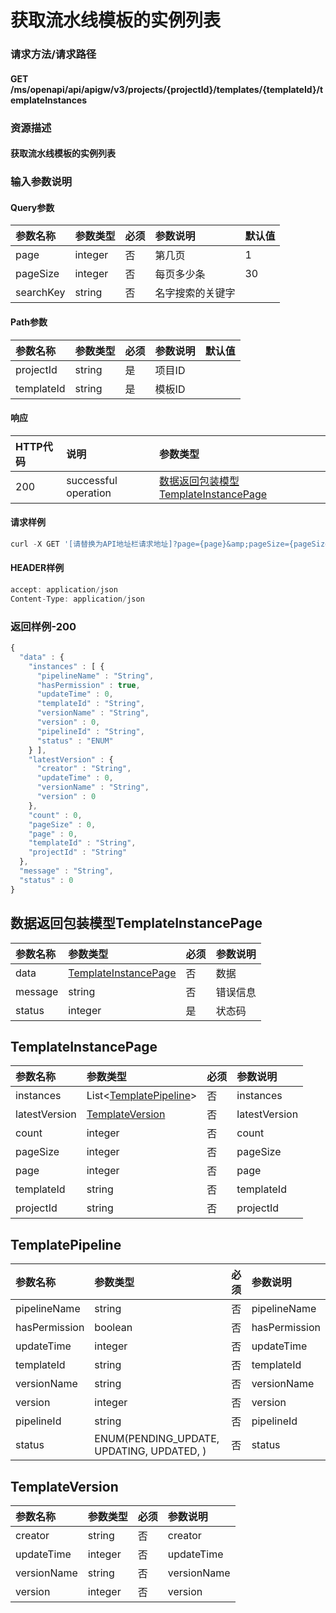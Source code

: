 # 获取流水线模板的实例列表

### 请求方法/请求路径

#### GET  /ms/openapi/api/apigw/v3/projects/{projectId}/templates/{templateId}/templateInstances

### 资源描述

#### 获取流水线模板的实例列表

### 输入参数说明

#### Query参数

| 参数名称 | 参数类型 | 必须 | 参数说明 | 默认值 |
| :--- | :--- | :--- | :--- | :--- |
| page | integer | 否 | 第几页 | 1 |
| pageSize | integer | 否 | 每页多少条 | 30 |
| searchKey | string | 否 | 名字搜索的关键字 |  |

#### Path参数

| 参数名称 | 参数类型 | 必须 | 参数说明 | 默认值 |
| :--- | :--- | :--- | :--- | :--- |
| projectId | string | 是 | 项目ID |  |
| templateId | string | 是 | 模板ID |  |

#### 响应

| HTTP代码 | 说明 | 参数类型 |
| :--- | :--- | :--- |
| 200 | successful operation | [数据返回包装模型TemplateInstancePage](get-the-list-of-instances-of-the-pipeline-template.md) |

#### 请求样例

```javascript
curl -X GET '[请替换为API地址栏请求地址]?page={page}&amp;pageSize={pageSize}&amp;searchKey={searchKey}'
```

#### HEADER样例

```javascript
accept: application/json
Content-Type: application/json
```

### 返回样例-200

```javascript
{
  "data" : {
    "instances" : [ {
      "pipelineName" : "String",
      "hasPermission" : true,
      "updateTime" : 0,
      "templateId" : "String",
      "versionName" : "String",
      "version" : 0,
      "pipelineId" : "String",
      "status" : "ENUM"
    } ],
    "latestVersion" : {
      "creator" : "String",
      "updateTime" : 0,
      "versionName" : "String",
      "version" : 0
    },
    "count" : 0,
    "pageSize" : 0,
    "page" : 0,
    "templateId" : "String",
    "projectId" : "String"
  },
  "message" : "String",
  "status" : 0
}
```

## 数据返回包装模型TemplateInstancePage

| 参数名称 | 参数类型 | 必须 | 参数说明 |
| :--- | :--- | :--- | :--- |
| data | [TemplateInstancePage](get-the-list-of-instances-of-the-pipeline-template.md) | 否 | 数据 |
| message | string | 否 | 错误信息 |
| status | integer | 是 | 状态码 |

## TemplateInstancePage

| 参数名称 | 参数类型 | 必须 | 参数说明 |
| :--- | :--- | :--- | :--- |
| instances | List&lt;[TemplatePipeline](get-the-list-of-instances-of-the-pipeline-template.md)&gt; | 否 | instances |
| latestVersion | [TemplateVersion](get-the-list-of-instances-of-the-pipeline-template.md) | 否 | latestVersion |
| count | integer | 否 | count |
| pageSize | integer | 否 | pageSize |
| page | integer | 否 | page |
| templateId | string | 否 | templateId |
| projectId | string | 否 | projectId |

## TemplatePipeline

| 参数名称 | 参数类型 | 必须 | 参数说明 |
| :--- | :--- | :--- | :--- |
| pipelineName | string | 否 | pipelineName |
| hasPermission | boolean | 否 | hasPermission |
| updateTime | integer | 否 | updateTime |
| templateId | string | 否 | templateId |
| versionName | string | 否 | versionName |
| version | integer | 否 | version |
| pipelineId | string | 否 | pipelineId |
| status | ENUM\(PENDING\_UPDATE, UPDATING, UPDATED, \) | 否 | status |

## TemplateVersion

| 参数名称 | 参数类型 | 必须 | 参数说明 |
| :--- | :--- | :--- | :--- |
| creator | string | 否 | creator |
| updateTime | integer | 否 | updateTime |
| versionName | string | 否 | versionName |
| version | integer | 否 | version |

